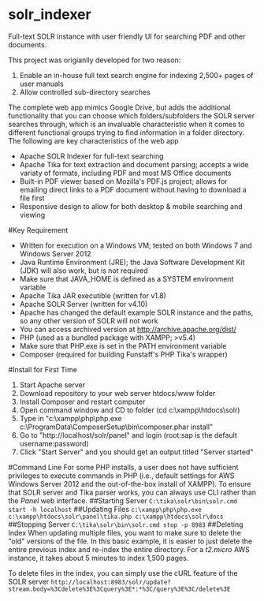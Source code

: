 solr_indexer
============

Full-text SOLR instance with user friendly UI for searching PDF and other documents.

This project was origianlly developed for two reason:

 1. Enable an in-house full text search engine for indexing 2,500+ pages of user manuals
 2. Allow controlled sub-directory searches

The complete web app mimics Google Drive, but adds the additional functionality that you can choose which folders/subfolders the SOLR server searches through, which is an invaluable characteristic when it comes to different functional groups trying to find information in a folder directory.  The following are key characteristics of the web app

 - Apache SOLR Indexer for full-text searching
 - Apache Tika for text extraction and document parsing; accepts a wide variaty of formats, including PDF and most MS Office documents
 - Built-in PDF viewer based on Mozilla's PDF.js project; allows for emailing direct links to a PDF document without having to download a file first
 - Responsive design to allow for both desktop & mobile searching and viewing

#Key Requirement
 - Written for execution on a Windows VM; tested on both Windows 7 and Windows Server 2012
 - Java Runtime Environment (JRE); the Java Software Development Kit (JDK) will also work, but is not required
  - Make sure that JAVA_HOME is defined as a SYSTEM environment variable
 - Apache Tika JAR executible (written for v1.8)
 - Apache SOLR Server (written for v4.10)
  - Apache has changed the default example SOLR instance and the paths, so any other version of SOLR will not work
  - You can access archived version at http://archive.apache.org/dist/
 - PHP (used as a bundled package with XAMPP; >v5.4)
  - Make sure that PHP.exe is set in the PATH environment variable
 - Composer (required for building Funstaff's PHP Tika's wrapper)

#Install for First Time
 1. Start Apache server
 2. Download repository to your web server htdocs/www folder
 3. Install Composer and restart computer
 4. Open command window and CD to folder (cd c:\xampp\htdocs\solr)
 5. Type in "c:\xampp\php\php.exe c:\ProgramData\ComposerSetup\bin\composer.phar install"
 6. Go to "http://localhost/solr/panel" and login (root:sap is the default username:password)
 7. Click "Start Server" and you should get an output titled "Server started"
 
 
 
#Command Line
For some PHP installs, a user does not have sufficient privileges to execute commands in PHP (i.e., default settings for AWS Windows Server 2012 and the out-of-the-box install of XAMPP).  To ensure that SOLR server and Tika parser works, you can always use CLI rather than the *Panel* web interface.
##Starting Server
`C:\tika\solr\bin\solr.cmd start -h localhost`
##Updating Files
`c:\xampp\php\php.exe c:\xampp\htdocs\solr\panel\tika.php c:\xampp\htdocs\solr\docs`
##Stopping Server
`C:\tika\solr\bin\solr.cmd stop -p 8983`
##Deleting Index
When updating multiple files, you want to make sure to delete the "old" versions of the file.  In this basic example, it is easier to just delete the entire previous index and re-index the entire directory.  For a *t2.micro* AWS instance, it takes about 5 minutes to index 1,500 pages.

To delete files in the index, you can simply use the cURL feature of the SOLR server
`http://localhost:8983/solr/update?stream.body=%3Cdelete%3E%3Cquery%3E*:*%3C/query%3E%3C/delete%3E`
